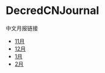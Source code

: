 # DecredCNJournal
中文月报链接

* [11月](https://github.com/Guang168/DecredCNJournal/blob/master/201811_DecredJournalCN.md)<br/>
* [12月](https://github.com/Guang168/DecredCNJournal/blob/master/201812_DecredJournalCN.md)<br/>
* [1月](https://github.com/Guang168/DecredCNJournal/blob/master/201901_DecredJournalCN.md)<br/>
* [2月](https://github.com/Guang168/DecredCNJournal/blob/master/201902_DecredJournalCN.md)<br/>
